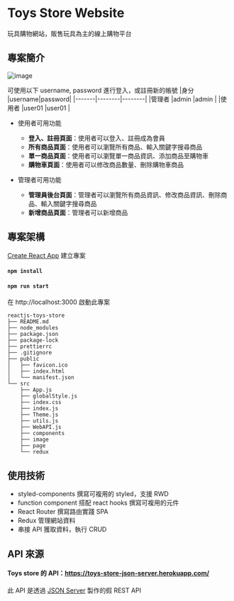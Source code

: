 # Toys Store Website
玩具購物網站，販售玩具為主的線上購物平台

## 專案簡介
![image](https://i.imgur.com/cd34KM5.png)

可使用以下 username, password 進行登入，或註冊新的帳號
|身分    |username|password|
|-------|--------|--------|
|管理者  |admin   |admin   |
|使用者  |user01  |user01  |

* 使用者可用功能
  * **登入、註冊頁面**：使用者可以登入、註冊成為會員
  * **所有商品頁面**：使用者可以瀏覽所有商品、輸入關鍵字搜尋商品
  * **單一商品頁面**：使用者可以瀏覽單一商品資訊、添加商品至購物車
  * **購物車頁面**：使用者可以修改商品數量、刪除購物車商品
  
* 管理者可用功能
  * **管理員後台頁面**：管理者可以瀏覽所有商品資訊、修改商品資訊、刪除商品、輸入關鍵字搜尋商品
  * **新增商品頁面**：管理者可以新增商品

## 專案架構
[Create React App](https://github.com/facebook/create-react-app) 建立專案
#### `npm install`
#### `npm run start`
在 http://localhost:3000  啟動此專案

```
reactjs-toys-store
├── README.md
├── node_modules
├── package.json
├── package-lock
├── prettierrc
├── .gitignore
├── public
│   ├── favicon.ico
│   ├── index.html
│   └── manifest.json
└── src
    ├── App.js
    ├── globalStyle.js
    ├── index.css
    ├── index.js
    ├── Theme.js
    ├── utils.js
    ├── WebAPI.js
    ├── components
    ├── image
    ├── page
    └── redux
```

## 使用技術
* styled-components 撰寫可複用的 styled，支援 RWD
* function component 搭配 react hooks 撰寫可複用的元件
* React Router 撰寫路由實踐 SPA
* Redux 管理網站資料
* 串接 API 獲取資料，執行 CRUD

## API 來源
#### Toys store 的 API：https://toys-store-json-server.herokuapp.com/
此 API 是透過 [JSON Server](https://github.com/typicode/json-server) 製作的假 REST API  




